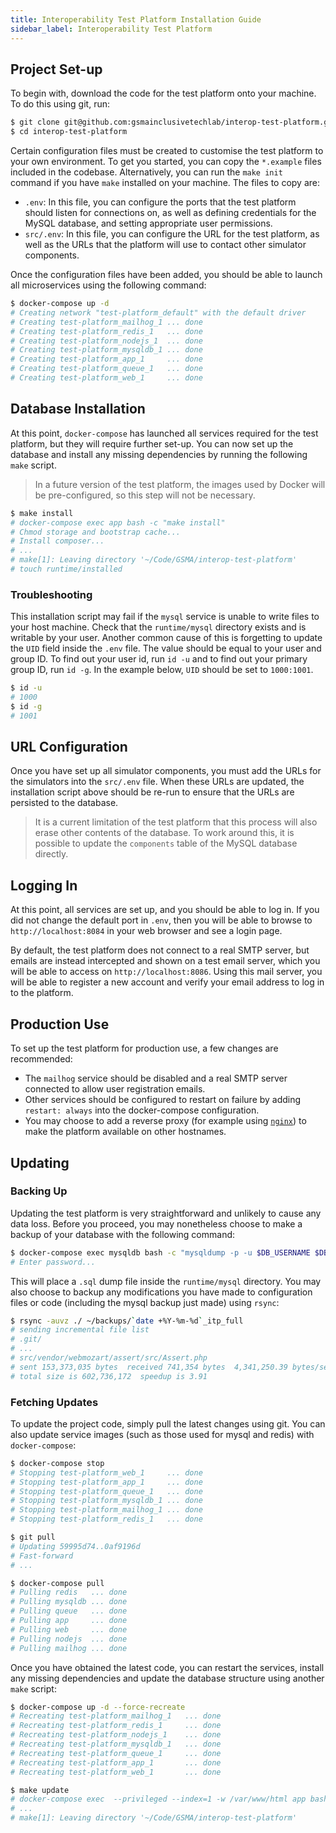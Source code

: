 ```yaml
---
title: Interoperability Test Platform Installation Guide
sidebar_label: Interoperability Test Platform
---
```


## Project Set-up

To begin with, download the code for the test platform onto your machine. To do
this using git, run:

```bash
$ git clone git@github.com:gsmainclusivetechlab/interop-test-platform.git
$ cd interop-test-platform
```

Certain configuration files must be created to customise the test platform to
your own environment. To get you started, you can copy the `*.example` files
included in the codebase. Alternatively, you can run the `make init` command if
you have `make` installed on your machine. The files to copy are:

- `.env`: In this file, you can configure the ports that the test platform
  should listen for connections on, as well as defining credentials for the
  MySQL database, and setting appropriate user permissions.
- `src/.env`: In this file, you can configure the URL for the test platform, as
  well as the URLs that the platform will use to contact other simulator
  components.

Once the configuration files have been added, you should be able to launch all
microservices using the following command:

```bash
$ docker-compose up -d
# Creating network "test-platform_default" with the default driver
# Creating test-platform_mailhog_1 ... done
# Creating test-platform_redis_1   ... done
# Creating test-platform_nodejs_1  ... done
# Creating test-platform_mysqldb_1 ... done
# Creating test-platform_app_1     ... done
# Creating test-platform_queue_1   ... done
# Creating test-platform_web_1     ... done
```

## Database Installation

At this point, `docker-compose` has launched all services required for the test
platform, but they will require further set-up. You can now set up the database
and install any missing dependencies by running the following `make` script.

> In a future version of the test platform, the images used by Docker will be
> pre-configured, so this step will not be necessary.

```bash
$ make install
# docker-compose exec app bash -c "make install"
# Chmod storage and bootstrap cache...
# Install composer...
# ...
# make[1]: Leaving directory '~/Code/GSMA/interop-test-platform'
# touch runtime/installed
```

### Troubleshooting

This installation script may fail if the `mysql` service is unable to write
files to your host machine. Check that the `runtime/mysql` directory exists and
is writable by your user. Another common cause of this is forgetting to update
the `UID` field inside the `.env` file. The value should be equal to your user
and group ID. To find out your user id, run `id -u` and to find out your primary
group ID, run `id -g`. In the example below, `UID` should be set to `1000:1001`.

```bash
$ id -u
# 1000
$ id -g
# 1001
```

## URL Configuration

Once you have set up all simulator components, you must add the URLs for the
simulators into the `src/.env` file. When these URLs are updated, the
installation script above should be re-run to ensure that the URLs are persisted
to the database.

> It is a current limitation of the test platform that this process will also
> erase other contents of the database. To work around this, it is possible to
> update the `components` table of the MySQL database directly.

## Logging In

At this point, all services are set up, and you should be able to log in. If you
did not change the default port in `.env`, then you will be able to browse to
`http://localhost:8084` in your web browser and see a login page.

By default, the test platform does not connect to a real SMTP server, but emails
are instead intercepted and shown on a test email server, which you will be able
to access on `http://localhost:8086`. Using this mail server, you will be able
to register a new account and verify your email address to log in to the
platform.

## Production Use

To set up the test platform for production use, a few changes are recommended:

- The `mailhog` service should be disabled and a real SMTP server connected to
  allow user registration emails.
- Other services should be configured to restart on failure by adding
  `restart: always` into the docker-compose configuration.
- You may choose to add a reverse proxy (for example using
  [`nginx`](https://www.nginx.com/)) to make the platform available on other
  hostnames.

## Updating

### Backing Up

Updating the test platform is very straightforward and unlikely to cause any
data loss. Before you proceed, you may nonetheless choose to make a backup of
your database with the following command:

```bash
$ docker-compose exec mysqldb bash -c "mysqldump -p -u $DB_USERNAME $DB_DATABASE > /var/lib/mysql/itp-test-control_`date +%Y-%m-%d`.sql"
# Enter password...
```

This will place a `.sql` dump file inside the `runtime/mysql` directory. You may
also choose to backup any modifications you have made to configuration files or
code (including the mysql backup just made) using `rsync`:

```bash
$ rsync -auvz ./ ~/backups/`date +%Y-%m-%d`_itp_full
# sending incremental file list
# .git/
# ...
# src/vendor/webmozart/assert/src/Assert.php
# sent 153,373,035 bytes  received 741,354 bytes  4,341,250.39 bytes/sec
# total size is 602,736,172  speedup is 3.91
```

### Fetching Updates

To update the project code, simply pull the latest changes using git. You can
also update service images (such as those used for mysql and redis) with
`docker-compose`:

```bash
$ docker-compose stop
# Stopping test-platform_web_1     ... done
# Stopping test-platform_app_1     ... done
# Stopping test-platform_queue_1   ... done
# Stopping test-platform_mysqldb_1 ... done
# Stopping test-platform_mailhog_1 ... done
# Stopping test-platform_redis_1   ... done

$ git pull
# Updating 59995d74..0af9196d
# Fast-forward
# ...

$ docker-compose pull
# Pulling redis   ... done
# Pulling mysqldb ... done
# Pulling queue   ... done
# Pulling app     ... done
# Pulling web     ... done
# Pulling nodejs  ... done
# Pulling mailhog ... done
```

Once you have obtained the latest code, you can restart the services, install
any missing dependencies and update the database structure using another `make`
script:

```bash
$ docker-compose up -d --force-recreate
# Recreating test-platform_mailhog_1   ... done
# Recreating test-platform_redis_1     ... done
# Recreating test-platform_nodejs_1    ... done
# Recreating test-platform_mysqldb_1   ... done
# Recreating test-platform_queue_1     ... done
# Recreating test-platform_app_1       ... done
# Recreating test-platform_web_1       ... done

$ make update
# docker-compose exec  --privileged --index=1 -w /var/www/html app bash -c "make update"
# ...
# make[1]: Leaving directory '~/Code/GSMA/interop-test-platform'
```

